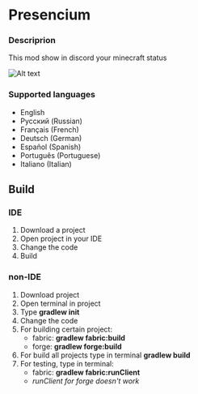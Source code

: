 # Presencium
### Descriprion
This mod show in discord your minecraft status

![Alt text](https://cdn-raw.modrinth.com/data/iNU1UQcw/images/f05b904ad665d718c6b5e25ce7372bcf99740b96.png)

### Supported languages
- English
- Русский (Russian)
- Français (French)
- Deutsch (German)
- Español (Spanish)
- Português (Portuguese)
- Italiano (Italian)

## Build
### IDE
1. Download a project
2. Open project in your IDE
3. Change the code
4. Build

### non-IDE
1. Download project
2. Open terminal in project
3. Type **gradlew init**
4. Change the code
5. For building certain project:
   - fabric: **gradlew fabric:build**
   - forge: **gradlew forge:build**
6. For build all projects type in terminal **gradlew build**
7. For testing, type in terminal:
   - fabric: **gradlew fabric:runClient**
   - _runClient for forge doesn't work_
